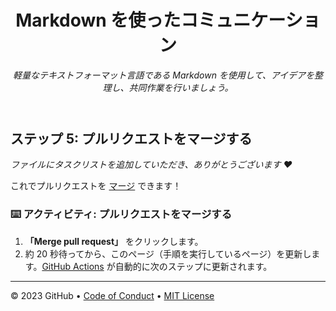 <header>

<!--
<<< 作成者メモ: コースヘッダー >>>
1280×640 の画像、文頭大文字で書かれたコースタイトル、そして強調された簡潔な説明を含めてください。
リポジトリ設定で、テンプレートリポジトリを有効にし、1280×640 のソーシャル画像を追加し、ヘッドブランチを自動削除してください。
オープンソースライセンスを追加してください。GitHub は MIT ライセンスを使用しています。
-->

# Markdown を使ったコミュニケーション

_軽量なテキストフォーマット言語である Markdown を使用して、アイデアを整理し、共同作業を行いましょう。_

</header>

<!--
<<< 著者メモ: ステップ 5 >>>
前のステップを確認した上で、このステップを開始してください。

用語を定義し、docs.github.com へのリンクを貼ってください。
-->

## ステップ 5: プルリクエストをマージする

_ファイルにタスクリストを追加していただき、ありがとうございます :heart:_

これでプルリクエストを [マージ](https://docs.github.com/get-started/quickstart/github-glossary#merge) できます！

### :keyboard: アクティビティ: プルリクエストをマージする

1. **「Merge pull request」** をクリックします。
1. 約 20 秒待ってから、このページ（手順を実行しているページ）を更新します。[GitHub Actions](https://docs.github.com/en/actions) が自動的に次のステップに更新されます。

<footer>

<footer>

<!--
  <<< Author notes: Footer >>>
  Add a link to get support, GitHub status page, code of conduct, license link.
-->

---

&copy; 2023 GitHub &bull; [Code of Conduct](https://www.contributor-covenant.org/version/2/1/code_of_conduct/code_of_conduct.md) &bull; [MIT License](https://gh.io/mit)

</footer>
